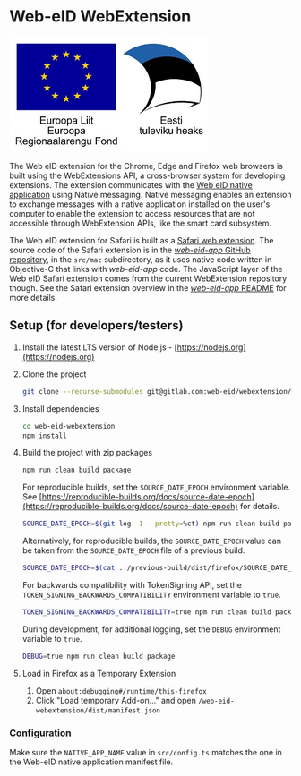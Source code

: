 # Web-eID WebExtension

![European Regional Development Fund](https://github.com/open-eid/DigiDoc4-Client/blob/master/client/images/EL_Regionaalarengu_Fond.png)

The Web eID extension for the Chrome, Edge and Firefox web browsers is
built using the WebExtensions API, a cross-browser system for developing
extensions. The extension communicates with the [Web eID native application](https://github.com/web-eid/web-eid-app)
using Native messaging. Native messaging enables an extension to exchange
messages with a native application installed on the user's computer to enable
the extension to access resources that are not accessible through WebExtension
APIs, like the smart card subsystem.

The Web eID extension for Safari is built as a [Safari web extension](https://developer.apple.com/documentation/safariservices/safari_web_extensions). The source code of the Safari extension is in the [_web-eid-app_ GitHub repository](https://github.com/web-eid/web-eid-app), in the `src/mac` subdirectory, as it uses native code written in Objective-C that links with _web-eid-app_ code. The JavaScript layer of the Web eID Safari extension comes from the current WebExtension repository though. See the Safari extension overview in the [_web-eid-app_ README](https://github.com/web-eid/web-eid-app#safari-extension) for more details.

## Setup (for developers/testers)

1. Install the latest LTS version of Node.js - [https://nodejs.org](https://nodejs.org)

2. Clone the project
    ```bash
    git clone --recurse-submodules git@gitlab.com:web-eid/webextension/web-eid-webextension.git
    ```

3. Install dependencies
    ```bash
    cd web-eid-webextension
    npm install
    ```

4. Build the project with zip packages
    ```bash
    npm run clean build package
    ```

    For reproducible builds, set the `SOURCE_DATE_EPOCH` environment variable.  
    See [https://reproducible-builds.org/docs/source-date-epoch](https://reproducible-builds.org/docs/source-date-epoch) for details.
    ```bash
    SOURCE_DATE_EPOCH=$(git log -1 --pretty=%ct) npm run clean build package
    ```

    Alternatively, for reproducible builds, the `SOURCE_DATE_EPOCH` value can be taken from the `SOURCE_DATE_EPOCH` file of a previous build.
    ```bash
    SOURCE_DATE_EPOCH=$(cat ../previous-build/dist/firefox/SOURCE_DATE_EPOCH) npm run clean build package
    ```

    For backwards compatibility with TokenSigning API, set the `TOKEN_SIGNING_BACKWARDS_COMPATIBILITY` environment variable to `true`.
    ```bash
    TOKEN_SIGNING_BACKWARDS_COMPATIBILITY=true npm run clean build package
    ```

    During development, for additional logging, set the `DEBUG` environment variable to `true`.
    ```bash
    DEBUG=true npm run clean build package
    ```

5. Load in Firefox as a Temporary Extension
    1. Open `about:debugging#/runtime/this-firefox`
    2. Click "Load temporary Add-on..." and open `/web-eid-webextension/dist/manifest.json`

### Configuration

Make sure the `NATIVE_APP_NAME` value in `src/config.ts` matches the one in
the Web-eID native application manifest file.

